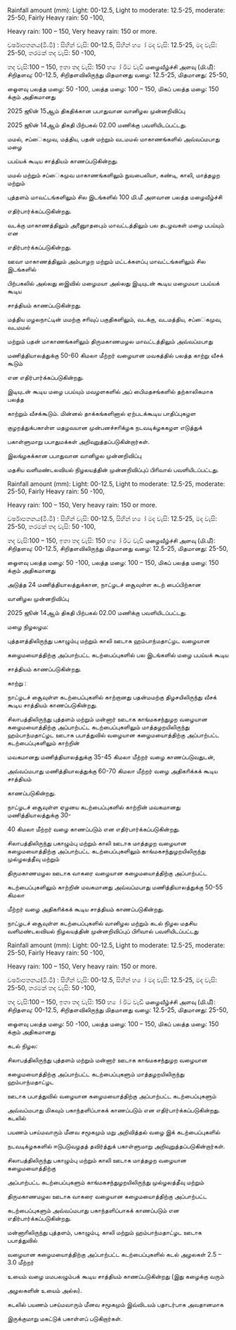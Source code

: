 Rainfall amount (mm): Light: 00-12.5, Light to moderate: 12.5-25, moderate: 25-50, Fairly Heavy rain: 50 -100,

Heavy rain: 100 – 150, Very heavy rain: 150 or more.

වර්ෂාපතනය(මි.මී) : සිහින් වැසි: 00-12.5, සිහින් හ ෝ මද වැසි: 12.5-25, මද වැසි: 25-50, තරමක් තද වැසි: 50 -100,

තද වැසි:100 – 150, ඉතා තද වැසි: 150 හ ෝ ඊට වැඩි மழைவீழ்ச்சி அளவு (மி.மீ): சிறிதளவு: 00-12.5, சிறிதளவிலிருந்து மிதமானது வழை: 12.5-25, மிதமானது: 25-50,

ஓைளவு பலத்த மழை: 50 -100, பலத்த மழை: 100 – 150, மிகப் பலத்த மழை: 150 க்கும் அதிகமானது

2025 ஜூன் 15ஆம் திகதிக்கான பபாதுவான வானிழல முன்னறிவிப்பு

2025 ஜூன் 14ஆம் திகதி பிற்பகல் 02.00 மணிக்கு பவளியிடப்பட்டது.

மமல், சப்ைகமுவ, மத்திய, பதன் மற்றும் வடமமல் மாகாணங்களில் அவ்வப்மபாது மழை

பபய்யக் கூடிய சாத்தியம் காணப்படுகின்றது.

மமல் மற்றும் சப்ைகமுவ மாகாணங்களிலும் நுவபைலியா, கண்டி, காலி, மாத்தழற மற்றும்

புத்தளம் மாவட்டங்களிலும் சில இடங்களில் 100 மி.மீ அளவான பலத்த மழைவீழ்ச்சி

எதிர்பார்க்கப்படுகின்றது.

வடக்கு மாகாணத்திலும் அனுைாதபுைம் மாவட்டத்திலும் பல தடழவகள் மழை பபய்யும் என

எதிர்பார்க்கப்படுகின்றது.

ஊவா மாகாணத்திலும் அம்பாழற மற்றும் மட்டக்களப்பு மாவட்டங்களிலும் சில இடங்களில்

பிற்பகலில் அல்லது இைவில் மழைமயா அல்லது இடியுடன் கூடிய மழைமயா பபய்யக் கூடிய

சாத்தியம் காணப்படுகின்றது.

மத்திய மழலநாட்டின் மமற்கு சாிவுப் பகுதிகளிலும், வடக்கு, வடமத்திய, சப்ைகமுவ, வடமமல்

மற்றும் பதன் மாகாணங்களிலும் திருமகாணமழல மாவட்டத்திலும் அவ்வப்மபாது

மணித்தியாலத்துக்கு 50-60 கிமலா மீற்றர் வழையான மவகத்தில் பலத்த காற்று வீசக் கூடும்

என எதிர்பார்க்கப்படுகின்றது.

இடியுடன் கூடிய மழை பபய்யும் மவழளகளில் அப் பிைமதசங்களில் தற்காலிகமாக பலத்த

காற்றும் வீசக்கூடும். மின்னல் தாக்கங்களினால் ஏற்படக்கூடிய பாதிப்புகழள

குழறத்துக்பகாள்ள மதழவயான முன்பனச்சாிக்ழக நடவடிக்ழககழள எடுத்துக்

பகாள்ளுமாறு பபாதுமக்கள் அறிவுறுத்தப்படுகின்றார்கள்.

இலங்ழகக்கான பபாதுவான வானிழல முன்னறிவிப்பு

மதசிய வளிமண்டலவியல் நிழலயத்தின் முன்னறிவிப்புப் பிாிவால் பவளியிடப்பட்டது.

Rainfall amount (mm): Light: 00-12.5, Light to moderate: 12.5-25, moderate: 25-50, Fairly Heavy rain: 50 -100,

Heavy rain: 100 – 150, Very heavy rain: 150 or more.

වර්ෂාපතනය(මි.මී) : සිහින් වැසි: 00-12.5, සිහින් හ ෝ මද වැසි: 12.5-25, මද වැසි: 25-50, තරමක් තද වැසි: 50 -100,

තද වැසි:100 – 150, ඉතා තද වැසි: 150 හ ෝ ඊට වැඩි மழைவீழ்ச்சி அளவு (மி.மீ): சிறிதளவு: 00-12.5, சிறிதளவிலிருந்து மிதமானது வழை: 12.5-25, மிதமானது: 25-50,

ஓைளவு பலத்த மழை: 50 -100, பலத்த மழை: 100 – 150, மிகப் பலத்த மழை: 150 க்கும் அதிகமானது

அடுத்த 24 மணித்தியாலத்துக்கான, நாட்ழடச் சூைவுள்ள கடற் பைப்பிற்கான

வானிழல முன்னறிவிப்பு

2025 ஜூன் 14ஆம் திகதி பிற்பகல் 02.00 மணிக்கு பவளியிடப்பட்டது.

மழை நிழலழம:

புத்தளத்திலிருந்து பகாழும்பு மற்றும் காலி ஊடாக ஹம்பாந்மதாட்ழட வழையான

கழைமயாைத்திற்கு அப்பாற்பட்ட கடற்பைப்புகளில் பல இடங்களில் மழை பபய்யக் கூடிய

சாத்தியம் காணப்படுகின்றது.

காற்று :

நாட்ழடச் சூைவுள்ள கடற்பைப்புகளில் காற்றானது பதன்மமற்கு திழசயிலிருந்து வீசக் கூடிய சாத்தியம் காணப்படுகின்றது.

சிலாபத்திலிருந்து புத்தளம் மற்றும் மன்னார் ஊடாக காங்மகசந்துழற வழையான கழைமயாைத்திற்கு அப்பாற்பட்ட கடற்பைப்புகளிலும் மாத்தழறயிலிருந்து ஹம்பாந்மதாட்ழட ஊடாக பபாத்துவில் வழையான கழைமயாைத்திற்கு அப்பாற்பட்ட கடற்பைப்புகளிலும் காற்றின்

மவகமானது மணித்தியாலத்துக்கு 35-45 கிமலா மீற்றர் வழை காணப்படுவதுடன்,

அவ்வப்மபாது மணித்தியாலத்துக்கு 60-70 கிமலா மீற்றர் வழை அதிகாிக்கக் கூடிய சாத்தியம்

காணப்படுகின்றது.

நாட்ழடச் சூைவுள்ள ஏழனய கடற்பைப்புகளில் காற்றின் மவகமானது மணித்தியாலத்துக்கு 30-

40 கிமலா மீற்றர் வழை காணப்படும் என எதிர்பார்க்கப்படுகின்றது.

சிலாபத்திலிருந்து பகாழும்பு மற்றும் காலி ஊடாக மாத்தழற வழையான கழைமயாைத்திற்கு அப்பாற்பட்ட கடற்பைப்புகளிலும் காங்மகசந்துழறயிலிருந்து முல்ழலத்தீவு மற்றும்

திருமகாணமழல ஊடாக வாகரை வழையான கழைமயாைத்திற்கு அப்பாற்பட்ட

கடற்பைப்புகளிலும் காற்றின் மவகமானது அவ்வப்மபாது மணித்தியாலத்துக்கு 50-55 கிமலா

மீற்றர் வழை அதிகாிக்கக் கூடிய சாத்தியம் காணப்படுகின்றது.

நாட்ழடச் சூைவுள்ள கடற்பைப்புகளில் வானிழல மற்றும் கடல் நிழல மதசிய வளிமண்டலவியல் நிழலயத்தின் முன்னறிவிப்புப் பிாிவால் பவளியிடப்பட்டது

Rainfall amount (mm): Light: 00-12.5, Light to moderate: 12.5-25, moderate: 25-50, Fairly Heavy rain: 50 -100,

Heavy rain: 100 – 150, Very heavy rain: 150 or more.

වර්ෂාපතනය(මි.මී) : සිහින් වැසි: 00-12.5, සිහින් හ ෝ මද වැසි: 12.5-25, මද වැසි: 25-50, තරමක් තද වැසි: 50 -100,

තද වැසි:100 – 150, ඉතා තද වැසි: 150 හ ෝ ඊට වැඩි மழைவீழ்ச்சி அளவு (மி.மீ): சிறிதளவு: 00-12.5, சிறிதளவிலிருந்து மிதமானது வழை: 12.5-25, மிதமானது: 25-50,

ஓைளவு பலத்த மழை: 50 -100, பலத்த மழை: 100 – 150, மிகப் பலத்த மழை: 150 க்கும் அதிகமானது

கடல் நிழல:

சிலாபத்திலிருந்து புத்தளம் மற்றும் மன்னார் ஊடாக காங்மகசந்துழற வழையான

கழைமயாைத்திற்கு அப்பாற்பட்ட கடற்பைப்புகளும் மாத்தழறயிலிருந்து ஹம்பாந்மதாட்ழட

ஊடாக பபாத்துவில் வழையான கழைமயாைத்திற்கு அப்பாற்பட்ட கடற்பைப்புகளும்

அவ்வப்மபாது மிகவும் பகாந்தளிப்பாகக் காணப்படும் என எதிர்பார்க்கப்படுகின்றது. கடலில்

பயணம் பசய்மவாரும் மீனவ சமூகமும் மறு அறிவித்தல் வழை இக் கடற்பைப்புகளில்

நடவடிக்ழககளில் ஈடுபடுவழதத் தவிர்த்துக் பகாள்ளுமாறு அறிவுறுத்தப்படுகின்றார்கள்.

சிலாபத்திலிருந்து பகாழும்பு மற்றும் காலி ஊடாக மாத்தழற வழையான கழைமயாைத்திற்கு

அப்பாற்பட்ட கடற்பைப்புகளும் காங்மகசந்துழறயிலிருந்து முல்ழலத்தீவு மற்றும்

திருமகாணமழல ஊடாக வாகரை வழையான கழைமயாைத்திற்கு அப்பாற்பட்ட

கடற்பைப்புகளும் அவ்வப்மபாது பகாந்தளிப்பாகக் காணப்படும் என எதிர்பார்க்கப்படுகின்றது.

மன்னாாிலிருந்து புத்தளம், பகாழும்பு, காலி மற்றும் ஹம்பாந்மதாட்ழட ஊடாக பபாத்துவில்

வழையான கழைமயாைத்திற்கு அப்பாற்பட்ட கடற்பைப்புகளில் கடல் அழலகள் 2.5 – 3.0 மீற்றர்

உயைம் வழை மமபலழும்பக் கூடிய சாத்தியம் காணப்படுகின்றது (இது கழைக்கு வரும்

அழலகளின் உயைம் அல்ல).

கடலில் பயணம் பசய்மவாரும் மீனவ சமூகமும் இவ்விடயம் பதாடர்பாக அவதானமாக

இருக்குமாறு மகட்டுக் பகாள்ளப் படுகிறார்கள்.